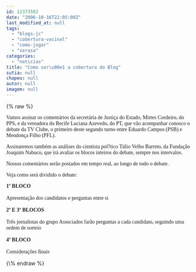 ```yaml
---
id: 12373502
date: "2006-10-16T22:05:00Z"
last_modified_at: null
tags:
  - "blogs-jc"
  - "cobertura-vacinal"
  - "como-jogar"
  - "serasa"
categories:
  - "noticias"
title: "Como ser\u00e1 a cobertura do Blog"
sutia: null
chapeu: null
autor: null
imagem: null
---
```

{\% raw %}
<p><P><FONT face=Verdana>Vamos assinar os comentários da secretária de Justiça do Estado, Mirtes Cordeiro, do PPS, e da vereadora do Recife Luciana Azevedo, do PT, que vão acompanhar conosco o debate da TV Clube, o primeiro deste segundo turno entre Eduardo Campos (PSB) e Mendonça Filho (PFL).</FONT></P></p>
<p><P><FONT face=Verdana>Assinaremos também as análises do cientista pol?tico Túlio Velho Barreto, da Fundação Joaquim Nabuco, que irá avaliar os blocos inteiros do debate, sempre nos intervalos.</FONT></P></p>
<p><P><FONT face=Verdana>Nossos comentários serão postados em tempo real, ao longo de todo o debate.</FONT></P></p>
<p><P><FONT face=Verdana>Veja como será dividido o debate:</FONT></P></p>
<p><P><FONT face=Verdana><STRONG>1º BLOCO</STRONG><BR>&nbsp;<BR>Apresentação dos candidatos e perguntas entre si<BR>&nbsp;<BR></FONT><FONT face=Verdana><STRONG>2º E 3º BLOCOS<BR></STRONG>&nbsp;<BR>Três jornalistas do grupo Associados farão perguntas a cada candidato, seguindo uma ordem de sorteio<BR>&nbsp;<BR><STRONG>4º BLOCO</STRONG><BR>&nbsp;<BR>Considerações finais</FONT></P> </p>
{\% endraw %}